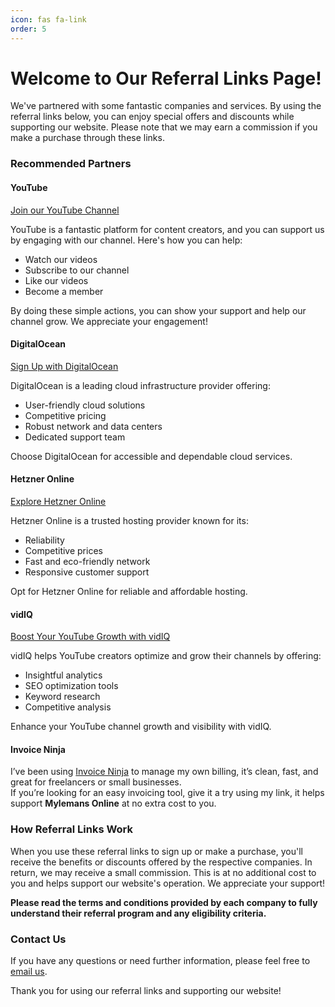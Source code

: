 ```yaml
---
icon: fas fa-link
order: 5
---
```


# Welcome to Our Referral Links Page!

We've partnered with some fantastic companies and services. By using the referral links below, you can enjoy special offers and discounts while supporting our website. Please note that we may earn a commission if you make a purchase through these links.

### Recommended Partners

#### **YouTube**

[Join our YouTube Channel](https://www.youtube.com/@mylemansonline/join)

YouTube is a fantastic platform for content creators, and you can support us by engaging with our channel. Here's how you can help:

- Watch our videos
- Subscribe to our channel
- Like our videos
- Become a member

By doing these simple actions, you can show your support and help our channel grow. We appreciate your engagement!

#### **DigitalOcean**

[Sign Up with DigitalOcean](https://www.digitalocean.com/?refcode=e03b740d65fb&utm_campaign=Referral_Invite&utm_medium=Referral_Program&utm_source=badge)

DigitalOcean is a leading cloud infrastructure provider offering:

- User-friendly cloud solutions
- Competitive pricing
- Robust network and data centers
- Dedicated support team

Choose DigitalOcean for accessible and dependable cloud services.

#### **Hetzner Online**

[Explore Hetzner Online](https://hetzner.cloud/?ref=AVos7cZTU8pW)

Hetzner Online is a trusted hosting provider known for its:

- Reliability
- Competitive prices
- Fast and eco-friendly network
- Responsive customer support

Opt for Hetzner Online for reliable and affordable hosting.

#### **vidIQ**

[Boost Your YouTube Growth with vidIQ](https://vidiq.com/mylemansonline)

vidIQ helps YouTube creators optimize and grow their channels by offering:

- Insightful analytics
- SEO optimization tools
- Keyword research
- Competitive analysis

Enhance your YouTube channel growth and visibility with vidIQ.

#### **Invoice Ninja**

I’ve been using [Invoice Ninja](https://app.invoicing.co/#/register?rc=b70ktripusujoiw6tubuawexdda7hxlr) to manage my own billing, it’s clean, fast, and great for freelancers or small businesses.  
If you’re looking for an easy invoicing tool, give it a try using my link, it helps support **Mylemans Online** at no extra cost to you.


### How Referral Links Work

When you use these referral links to sign up or make a purchase, you'll receive the benefits or discounts offered by the respective companies. In return, we may receive a small commission. This is at no additional cost to you and helps support our website's operation. We appreciate your support!

**Please read the terms and conditions provided by each company to fully understand their referral program and any eligibility criteria.**

### Contact Us

If you have any questions or need further information, please feel free to [email us](mailto:info@mylemans.online).

Thank you for using our referral links and supporting our website!
